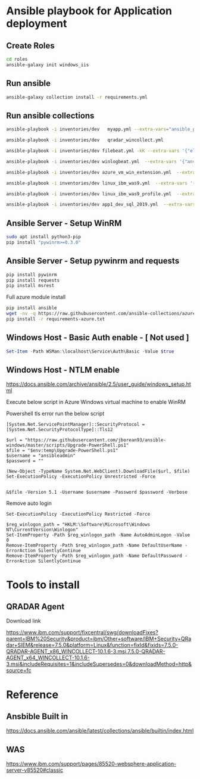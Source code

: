 # Ansible playbook for Application deployment


## Create Roles 

````bash
cd roles
ansible-galaxy init windows_iis
````

## Run ansible 

````bash
ansible-galaxy collection install -r requirements.yml
````

## Run ansible collections 

````bash
ansible-playbook -i inventories/dev   myapp.yml --extra-vars="ansible_password=\"password\""

ansible-playbook -i inventories/dev   qradar_wincollect.yml

ansible-playbook -i inventories/dev filebeat.yml -kK --extra-vars '{"elastic_ver": "7.3.2", "logstash_host":"localhost"}'

ansible-playbook -i inventories/dev winlogbeat.yml  --extra-vars '{"ansible_password": "Ans!ble@dmin123", "logstash_host":"localhost"}'

ansible-playbook -i inventories/dev azure_vm_win_extension.yml  --extra-vars '{"ansible_password": ""}'

ansible-playbook -i inventories/dev linux_ibm_was9.yml  --extra-vars '{"ansible_password": "", "linux_ibm_username": "arun4.duraisamy@gmail.com", "linux_ibm_userpassword": ""}' -K

ansible-playbook -i inventories/dev linux_ibm_was9_profile.yml  --extra-vars '{"ansible_password": ""}' -K

ansible-playbook -i inventories/dev app1_dev_sql_2019.yml  --extra-vars '{"ansible_password": ""}' -K

````

## Ansible Server - Setup WinRM

```` bash
sudo apt install python3-pip
pip install "pywinrm>=0.3.0"
````
## Ansible Server - Setup pywinrm and requests

```` bash
pip install pywinrm 
pip install requests
pip install msrest
````
Full azure module install
````bash
pip install ansible
wget -nv -q https://raw.githubusercontent.com/ansible-collections/azure/dev/requirements-azure.txt
pip install -r requirements-azure.txt
````

## Windows Host - Basic Auth enable - [ Not used ]

```` powershell
Set-Item -Path WSMan:\localhost\Service\Auth\Basic -Value $true
````

## Windows Host - NTLM  enable 
https://docs.ansible.com/archive/ansible/2.5/user_guide/windows_setup.html

Execute below script in Azure Windows virtual machine to enable WinRM

Powershell tls error run the below script

````
[System.Net.ServicePointManager]::SecurityProtocol = [System.Net.SecurityProtocolType]::Tls12
````

````
$url = "https://raw.githubusercontent.com/jborean93/ansible-windows/master/scripts/Upgrade-PowerShell.ps1"
$file = "$env:temp\Upgrade-PowerShell.ps1"
$username = "ansibleadmin"
$password = ""

(New-Object -TypeName System.Net.WebClient).DownloadFile($url, $file)
Set-ExecutionPolicy -ExecutionPolicy Unrestricted -Force


&$file -Version 5.1 -Username $username -Password $password -Verbose

````

Remove auto login

````
Set-ExecutionPolicy -ExecutionPolicy Restricted -Force

$reg_winlogon_path = "HKLM:\Software\Microsoft\Windows NT\CurrentVersion\Winlogon"
Set-ItemProperty -Path $reg_winlogon_path -Name AutoAdminLogon -Value 0
Remove-ItemProperty -Path $reg_winlogon_path -Name DefaultUserName -ErrorAction SilentlyContinue
Remove-ItemProperty -Path $reg_winlogon_path -Name DefaultPassword -ErrorAction SilentlyContinue
````

# Tools to install 

## QRADAR Agent

Download link

https://www.ibm.com/support/fixcentral/swg/downloadFixes?parent=IBM%20Security&product=ibm/Other+software/IBM+Security+QRadar+SIEM&release=7.5.0&platform=Linux&function=fixId&fixids=7.5.0-QRADAR-AGENT_x86_WINCOLLECT-10.1.6-3.msi,7.5.0-QRADAR-AGENT_x64_WINCOLLECT-10.1.6-3.msi&includeRequisites=1&includeSupersedes=0&downloadMethod=http&source=fc


# Reference

## Ansbible Built in
https://docs.ansible.com/ansible/latest/collections/ansible/builtin/index.html

## WAS 
https://www.ibm.com/support/pages/85520-websphere-application-server-v85520#classic